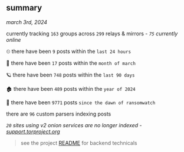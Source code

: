 
## summary
_march 3rd, 2024_

currently tracking `163` groups across `299` relays & mirrors - _`75` currently online_

⏲ there have been `9` posts within the `last 24 hours`

🦈 there have been `17` posts within the `month of march`

🪐 there have been `748` posts within the `last 90 days`

🏚 there have been `489` posts within the `year of 2024`

🦕 there have been `9771` posts `since the dawn of ransomwatch`

there are `96` custom parsers indexing posts

_`20` sites using v2 onion services are no longer indexed - [support.torproject.org](https://support.torproject.org/onionservices/v2-deprecation/)_

> see the project [README](https://github.com/joshhighet/ransomwatch#ransomwatch--) for backend technicals
